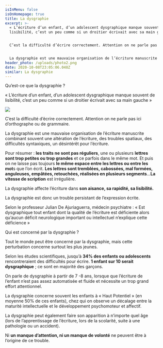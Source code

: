 ```yaml
---
isInMenu: false
isOnHomepage: true
title: La dysgraphie
excerpt: >-
  « L’écriture d’un enfant, d’un adolescent dysgraphique manque souvent de
  lisibilité, c’est un peu comme si un droitier écrivait avec sa main gauche »


  C’est la difficulté d’écrire correctement. Attention on ne parle pas ici d’orthographe ou de grammaire.


  La dysgraphie est une mauvaise organisation de l’écriture manuscrite combinant souvent une altération de l’écriture, des troubles spatiaux, des difficultés syntaxiques, un désintérêt pour l’écriture.
header_photo: /uploads/photo2.png
date: 2020-10-08T23:05:06.048Z
similar: La dysgraphie
---
```

Qu’est-ce que la dysgraphie ?

« L’écriture d’un enfant, d’un adolescent dysgraphique manque souvent de lisibilité, c’est un peu comme si un droitier écrivait avec sa main gauche »

![](/uploads/sans-titre.png)

C’est la difficulté d’écrire correctement. Attention on ne parle pas ici d’orthographe ou de grammaire.

La dysgraphie est une mauvaise organisation de l’écriture manuscrite combinant souvent une altération de l’écriture, des troubles spatiaux, des difficultés syntaxiques, un désintérêt pour l’écriture.

Pour résumer : **les traits ne sont pas réguliers**, une ou plusieurs **lettres sont trop petites ou trop grandes** et ce parfois dans le même mot. Et puis on ne laisse pas toujours **le même espace entre les lettres ou entre les mot**s que l’on écrit. **Les lettres sont tremblées, cabossées, mal formées, anguleuses, empâtées, retouchées, réalisées en plusieurs segments**…**La vitesse de scription** est irrégulière.

La dysgraphie affecte l’écriture dans **son aisance, sa rapidité, sa lisibilité.**

La dysgraphie est donc un trouble persistant de l’expression écrite.

Selon le professeur Julian De Ajuriaguerra, médecin psychiatre : « Est dysgraphique tout enfant dont la qualité de l’écriture est déficiente alors qu’aucun déficit neurologique important ou intellectuel n’explique cette déficience »

Qui est concerné par la dysgraphie ?

Tout le monde peut être concerné par la dysgraphie, mais cette perturbation concerne surtout les plus jeunes.

Selon les études scientifiques, jusqu’à **34% des enfants ou adolescents** rencontreraient des difficultés pour écrire. **1 enfant sur 10 serait dysgraphique** ; ce sont en majorité des garçons.

On parle de dysgraphie à partir de 7 -8 ans, lorsque que l’écriture de l’enfant n’est pas assez automatisée et fluide et nécessite un trop grand effort attentionnel.

La dysgraphie concerne souvent les enfants à « Haut Potentiel » (en moyenne 50% de ces enfants), chez qui on observe un décalage entre la maturité intellectuelle et le développement psychomoteur et affectif.

La dysgraphie peut également faire son apparition à n’importe quel âge (lors de l’apprentissage de l’écriture, lors de la scolarité, suite à une pathologie ou un accident).

Ni **un manque d’attention, ni un manque de volonté** ne peuvent être à l’origine de ce trouble.